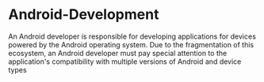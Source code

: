 # Android-Development
An Android developer is responsible for developing applications for devices powered by the Android operating system. Due to the fragmentation of this ecosystem, an Android developer must pay special attention to the application's compatibility with multiple versions of Android and device types
